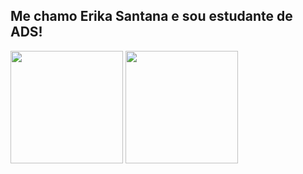 ## Me chamo Erika Santana e sou estudante de ADS!

<div>
  <href a = "https://github.com/erikasntn/erikasntn">
    <img height ="180em" src ="https://github-readme-stats.vercel.app/api?username=erikasntn&show_icons=true&theme=dracula&include_all_commits=true&count_private=true"/>
    <img height ="180em" src ="https://github-readme-stats.vercel.app/api/top-langs/?username=erikasntn&layout=compact&langs_count=16&theme=dracula"/>
  </div>
